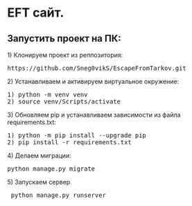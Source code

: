 # EFT cайт.

<h2 dir="auto"></a>Запустить проект на ПК:</h2>
1) Клонируем проект из реппозитория:
<pre>https://github.com/Sneg0vikS/EscapeFromTarkov.git</pre>
2) Устанавливаем и активируем виртуальное окружение:
<pre>1) python -m venv venv
2) source venv/Scripts/activate</pre>
3) Обновляем pip и устанавливаем зависимости из файла requirements.txt:
<pre>1) python -m pip install --upgrade pip
2) pip install -r requirements.txt</pre>
4) Делаем миграции:
<pre>python manage.py migrate</pre>
5) Запускаем сервер
<pre> python manage.py runserver</pre>

